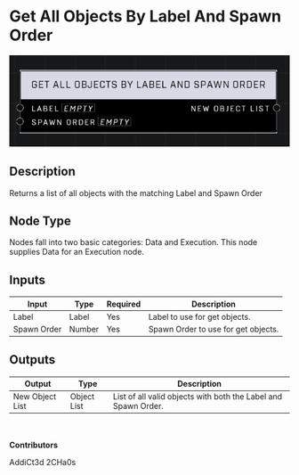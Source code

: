 # Get All Objects By Label And Spawn Order
![](../../../.gitbook/assets/get-all-objects-by-label-and-spawn-order.png)
## Description
Returns a list of all objects with the matching Label and Spawn Order

## Node Type
Nodes fall into two basic categories: Data and Execution. This node supplies Data for an Execution node.

## Inputs
| Input | Type | Required | Description |
|------------------|------------------|----------|--------------------------------------------------------------|
| Label | Label | Yes | Label to use for get objects. |
| Spawn Order | Number | Yes | Spawn Order to use for get objects. |


## Outputs
| Output | Type | Description |
|------------------|------------------|--------------------------------------------------------------|
| New Object List | Object List | List of all valid objects with both the Label and Spawn Order. |

\
\
**Contributors**

AddiCt3d 2CHa0s